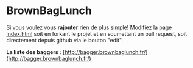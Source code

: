 BrownBagLunch
=============

Si vous voulez vous **rajouter** rien de plus simple! Modifiez la page [index.html](https://github.com/nrichand/BrownBagLunch/blob/gh-pages/index.html) soit en forkant le projet et en soumettant un pull request, soit directement depuis github via le bouton "edit".

**La liste des baggers** : [http://bagger.brownbaglunch.fr/](http://bagger.brownbaglunch.fr/)
